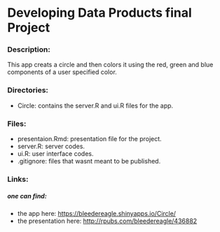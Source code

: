 # Developing Data Products final Project
### Description:
This app creats a circle and then colors it using the red, green and blue
components of a user specified color.

### Directories:
- Circle: contains the server.R and ui.R files for the app.

### Files:
- presentaion.Rmd: presentation file for the project.
- server.R: server codes.
- ui.R: user interface codes.
- .gitignore: files that wasnt meant to be published.

### Links:
##### one can find:
- the app here: https://bleedereagle.shinyapps.io/Circle/
- the presentation here: http://rpubs.com/bleedereagle/436882
